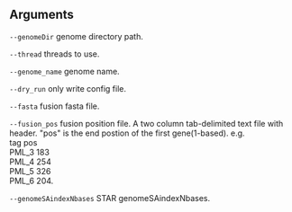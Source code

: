 

## Arguments
`--genomeDir` genome directory path.

`--thread` threads to use.

`--genome_name` genome name.

`--dry_run` only write config file.

`--fasta` fusion fasta file.

`--fusion_pos` fusion position file. A two column tab-delimited text file with header.
"pos" is the end postion of the first gene(1-based).
e.g.  
tag	pos  
PML_3	183  
PML_4	254  
PML_5	326  
PML_6	204.

`--genomeSAindexNbases` STAR genomeSAindexNbases.

